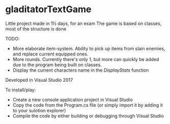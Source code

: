# gladitatorTextGame
Little project made in 1½ days, for an exam
The game is based on classes, most of the structure is done

TODO: 
* More elaborate item-system. Ability to pick up items from slain enemies, and replace current equipped ones. 
* More rounds. Currently there's only 1, but more can quickly be added due to the program being built on classes.
* Display the current characters name in the *DisplayStats* function

Developed in Visual Studio 2017

To install/play:
* Create a new console application project in Visual Studio
* Copy the code from the Program.cs file (or simply import it by adding it to your sulotion explorer)
* Compile the code by either building or debugging through Visual Studio
